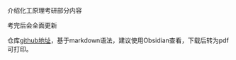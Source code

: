 介绍化工原理考研部分内容

考完后会全面更新

仓库[github地址](https://github.com/hhlans/INFO)，基于markdown语法，建议使用Obsidian查看，下载后转为pdf可打印。
